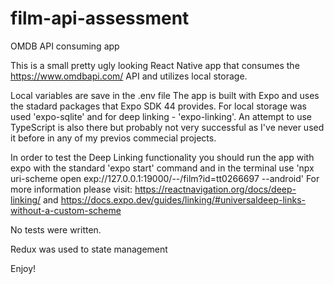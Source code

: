# film-api-assessment


OMDB API consuming app

This is a small pretty ugly looking React Native app that consumes the https://www.omdbapi.com/ API and utilizes local storage.

Local variables are save in the .env file
The app is built with Expo and uses the stadard packages that Expo SDK 44 provides. For local storage was used 'expo-sqlite' and for deep linking - 'expo-linking'.
An attempt to use TypeScript is also there but probably not very successful as I've never used it before in any of my previos commecial projects.

In order to test the Deep Linking functionality you should run the app with expo with the standard 'expo start' command and in the terminal use 'npx uri-scheme open exp://127.0.0.1:19000/--/film?id=tt0266697 --android'
For more information please visit: https://reactnavigation.org/docs/deep-linking/  and https://docs.expo.dev/guides/linking/#universaldeep-links-without-a-custom-scheme

No tests were written.

Redux was used to state management

Enjoy!






